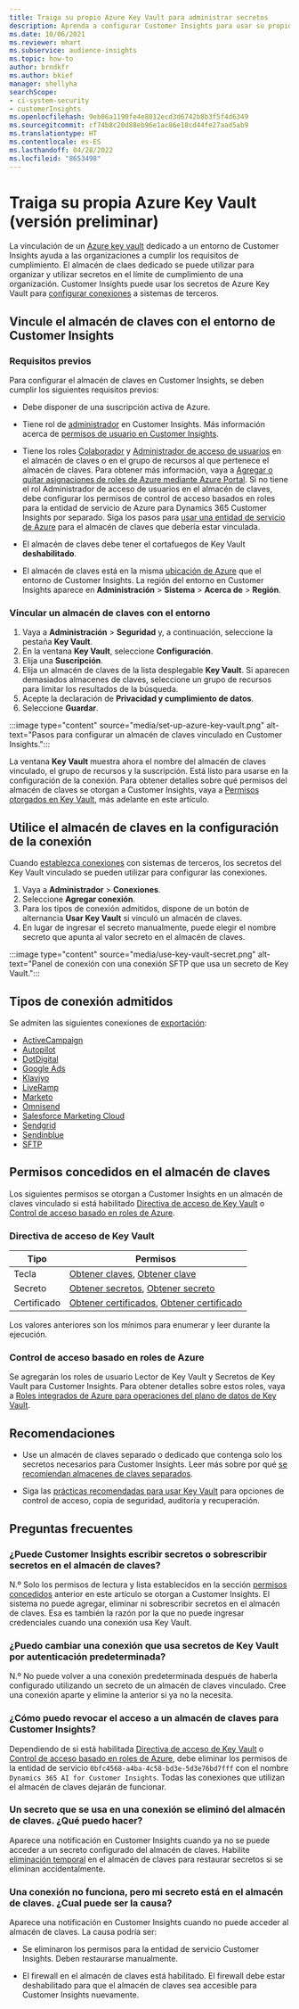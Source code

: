 ```yaml
---
title: Traiga su propio Azure Key Vault para administrar secretos
description: Aprenda a configurar Customer Insights para usar su propio Azure Key Vault.
ms.date: 10/06/2021
ms.reviewer: mhart
ms.subservice: audience-insights
ms.topic: how-to
author: brndkfr
ms.author: bkief
manager: shellyha
searchScope:
- ci-system-security
- customerInsights
ms.openlocfilehash: 9eb06a1190fe4e8012ecd3d6742b8b3f5f4d6349
ms.sourcegitcommit: cf74b8c20d88eb96e1ac86e18cd44fe27aad5ab9
ms.translationtype: HT
ms.contentlocale: es-ES
ms.lasthandoff: 04/28/2022
ms.locfileid: "8653498"
---
```

# <a name="bring-your-own-azure-key-vault-preview"></a>Traiga su propia Azure Key Vault (versión preliminar)

La vinculación de un [Azure key vault](/azure/key-vault/general/basic-concepts) dedicado a un entorno de Customer Insights ayuda a las organizaciones a cumplir los requisitos de cumplimiento.
El almacén de claes dedicado se puede utilizar para organizar y utilizar secretos en el límite de cumplimiento de una organización. Customer Insights puede usar los secretos de Azure Key Vault para [configurar conexiones](connections.md) a sistemas de terceros.

## <a name="link-the-key-vault-to-the-customer-insights-environment"></a>Vincule el almacén de claves con el entorno de Customer Insights

### <a name="prerequisites"></a>Requisitos previos

Para configurar el almacén de claves en Customer Insights, se deben cumplir los siguientes requisitos previos:

- Debe disponer de una suscripción activa de Azure.

- Tiene rol de [administrador](permissions.md#admin) en Customer Insights. Más información acerca de [permisos de usuario en Customer Insights](permissions.md#assign-roles-and-permissions).

- Tiene los roles [Colaborador](/azure/role-based-access-control/built-in-roles#contributor) y [Administrador de acceso de usuarios](/azure/role-based-access-control/built-in-roles#user-access-administrator) en el almacén de claves o en el grupo de recursos al que pertenece el almacén de claves. Para obtener más información, vaya a [Agregar o quitar asignaciones de roles de Azure mediante Azure Portal](/azure/role-based-access-control/role-assignments-portal). Si no tiene el rol Administrador de acceso de usuarios en el almacén de claves, debe configurar los permisos de control de acceso basados en roles para la entidad de servicio de Azure para Dynamics 365 Customer Insights por separado. Siga los pasos para [usar una entidad de servicio de Azure](connect-service-principal.md) para el almacén de claves que debería estar vinculada.

- El almacén de claves debe tener el cortafuegos de Key Vault **deshabilitado**.

- El almacén de claves está en la misma [ubicación de Azure](https://azure.microsoft.com/global-infrastructure/geographies/#overview) que el entorno de Customer Insights. La región del entorno en Customer Insights aparece en **Administración** > **Sistema** > **Acerca de** > **Región**.

### <a name="link-a-key-vault-to-the-environment"></a>Vincular un almacén de claves con el entorno

1. Vaya a **Administración** > **Seguridad** y, a continuación, seleccione la pestaña **Key Vault**.
1. En la ventana **Key Vault**, seleccione **Configuración**.
1. Elija una **Suscripción**.
1. Elija un almacén de claves de la lista desplegable **Key Vault**. Si aparecen demasiados almacenes de claves, seleccione un grupo de recursos para limitar los resultados de la búsqueda.
1. Acepte la declaración de **Privacidad y cumplimiento de datos**.
1. Seleccione **Guardar**.

:::image type="content" source="media/set-up-azure-key-vault.png" alt-text="Pasos para configurar un almacén de claves vinculado en Customer Insights.":::

La ventana **Key Vault** muestra ahora el nombre del almacén de claves vinculado, el grupo de recursos y la suscripción. Está listo para usarse en la configuración de la conexión.
Para obtener detalles sobre qué permisos del almacén de claves se otorgan a Customer Insights, vaya a [Permisos otorgados en Key Vault](#permissions-granted-on-the-key-vault), más adelante en este artículo.

## <a name="use-the-key-vault-in-the-connection-setup"></a>Utilice el almacén de claves en la configuración de la conexión

Cuando [establezca conexiones](connections.md) con sistemas de terceros, los secretos del Key Vault vinculado se pueden utilizar para configurar las conexiones.

1. Vaya a **Administrador** > **Conexiones**.
1. Seleccione **Agregar conexión**.
1. Para los tipos de conexión admitidos, dispone de un botón de alternancia **Usar Key Vault** si vinculó un almacén de claves.
1. En lugar de ingresar el secreto manualmente, puede elegir el nombre secreto que apunta al valor secreto en el almacén de claves.

:::image type="content" source="media/use-key-vault-secret.png" alt-text="Panel de conexión con una conexión SFTP que usa un secreto de Key Vault.":::

## <a name="supported-connection-types"></a>Tipos de conexión admitidos

Se admiten las siguientes conexiones de [exportación](export-destinations.md):

* [ActiveCampaign](export-active-campaign.md)
* [Autopilot](export-autopilot.md)
* [DotDigital](export-dotdigital.md)
* [Google Ads](export-google-ads.md)
* [Klaviyo](export-klaviyo.md)
* [LiveRamp](export-liveramp.md)
* [Marketo](export-marketo.md)
* [Omnisend](export-omnisend.md)
* [Salesforce Marketing Cloud](export-salesforce.md)
* [Sendgrid](export-sendgrid.md)
* [Sendinblue](export-sendinblue.md)
* [SFTP](export-sftp.md)

## <a name="permissions-granted-on-the-key-vault"></a>Permisos concedidos en el almacén de claves

Los siguientes permisos se otorgan a Customer Insights en un almacén de claves vinculado si está habilitado [Directiva de acceso de Key Vault](/azure/key-vault/general/assign-access-policy?tabs=azure-portal) o [Control de acceso basado en roles de Azure](/azure/key-vault/general/rbac-guide?tabs=azure-cli).

### <a name="key-vault-access-policy"></a>Directiva de acceso de Key Vault

| Tipo        | Permisos          |
| ----------- | -------------------- |
| Tecla         | [Obtener claves](/rest/api/keyvault/get-keys), [Obtener clave](/rest/api/keyvault/get-key)                                 |
| Secreto      | [Obtener secretos](/rest/api/keyvault/get-secrets), [Obtener secreto](/rest/api/keyvault/get-secret)                     |
| Certificado | [Obtener certificados](/rest/api/keyvault/get-certificates), [Obtener certificado](/rest/api/keyvault/get-certificate) |

Los valores anteriores son los mínimos para enumerar y leer durante la ejecución.

### <a name="azure-role-based-access-control"></a>Control de acceso basado en roles de Azure

Se agregarán los roles de usuario Lector de Key Vault y Secretos de Key Vault para Customer Insights. Para obtener detalles sobre estos roles, vaya a [Roles integrados de Azure para operaciones del plano de datos de Key Vault](/azure/key-vault/general/rbac-guide?tabs=azure-cli).

## <a name="recommendations"></a>Recomendaciones

- Use un almacén de claves separado o dedicado que contenga solo los secretos necesarios para Customer Insights. Leer más sobre por qué [se recomiendan almacenes de claves separados](/azure/key-vault/general/best-practices#why-we-recommend-separate-key-vaults).

- Siga las [prácticas recomendadas para usar Key Vault](/azure/key-vault/general/best-practices#turn-on-logging) para opciones de control de acceso, copia de seguridad, auditoría y recuperación.

## <a name="frequently-asked-questions"></a>Preguntas frecuentes

### <a name="can-customer-insights-write-secrets-or-overwrite-secrets-into-the-key-vault"></a>¿Puede Customer Insights escribir secretos o sobrescribir secretos en el almacén de claves?

N.º Solo los permisos de lectura y lista establecidos en la sección [permisos concedidos](#permissions-granted-on-the-key-vault) anterior en este artículo se otorgan a Customer Insights. El sistema no puede agregar, eliminar ni sobrescribir secretos en el almacén de claves. Esa es también la razón por la que no puede ingresar credenciales cuando una conexión usa Key Vault.

### <a name="can-i-change-a-connection-from-using-key-vault-secrets-to-default-authentication"></a>¿Puedo cambiar una conexión que usa secretos de Key Vault por autenticación predeterminada?

N.º No puede volver a una conexión predeterminada después de haberla configurado utilizando un secreto de un almacén de claves vinculado. Cree una conexión aparte y elimine la anterior si ya no la necesita.

### <a name="how-can-i-revoke-access-to-a-key-vault-for-customer-insights"></a>¿Cómo puedo revocar el acceso a un almacén de claves para Customer Insights?

Dependiendo de si está habilitada [Directiva de acceso de Key Vault](/azure/key-vault/general/assign-access-policy?tabs=azure-portal) o [Control de acceso basado en roles de Azure](/azure/key-vault/general/rbac-guide?tabs=azure-cli), debe eliminar los permisos de la entidad de servicio `0bfc4568-a4ba-4c58-bd3e-5d3e76bd7fff` con el nombre `Dynamics 365 AI for Customer Insights`. Todas las conexiones que utilizan el almacén de claves dejarán de funcionar.

### <a name="a-secret-thats-used-in-a-connection-got-removed-from-the-key-vault-what-can-i-do"></a>Un secreto que se usa en una conexión se eliminó del almacén de claves. ¿Qué puedo hacer?

Aparece una notificación en Customer Insights cuando ya no se puede acceder a un secreto configurado del almacén de claves. Habilite [eliminación temporal](/azure/key-vault/general/soft-delete-overview) en el almacén de claves para restaurar secretos si se eliminan accidentalmente.

### <a name="a-connection-doesnt-work-but-my-secret-is-in-the-key-vault-what-might-be-the-cause"></a>Una conexión no funciona, pero mi secreto está en el almacén de claves. ¿Cual puede ser la causa?

Aparece una notificación en Customer Insights cuando no puede acceder al almacén de claves. La causa podría ser:

- Se eliminaron los permisos para la entidad de servicio Customer Insights. Deben restaurarse manualmente.

- El firewall en el almacén de claves está habilitado. El firewall debe estar deshabilitado para que el almacén de claves sea accesible para Customer Insights nuevamente.
